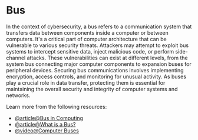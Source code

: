 # Bus

In the context of cybersecurity, a bus refers to a communication system that transfers data between components inside a computer or between computers. It's a critical part of computer architecture that can be vulnerable to various security threats. Attackers may attempt to exploit bus systems to intercept sensitive data, inject malicious code, or perform side-channel attacks. These vulnerabilities can exist at different levels, from the system bus connecting major computer components to expansion buses for peripheral devices. Securing bus communications involves implementing encryption, access controls, and monitoring for unusual activity. As buses play a crucial role in data transfer, protecting them is essential for maintaining the overall security and integrity of computer systems and networks.

Learn more from the following resources:

- [@article@Bus in Computing](https://en.wikipedia.org/wiki/Bus_(computing))
- [@article@What is a Bus?](https://www.lenovo.com/gb/en/glossary/bus/?srsltid=AfmBOoocoXVvqdupLu13XAm0FZMOHjRtjnnCCFxa59tEa-bQwhiVhac2)
- [@video@Computer Buses](https://www.youtube.com/watch?v=aBCaCrC3z0k)